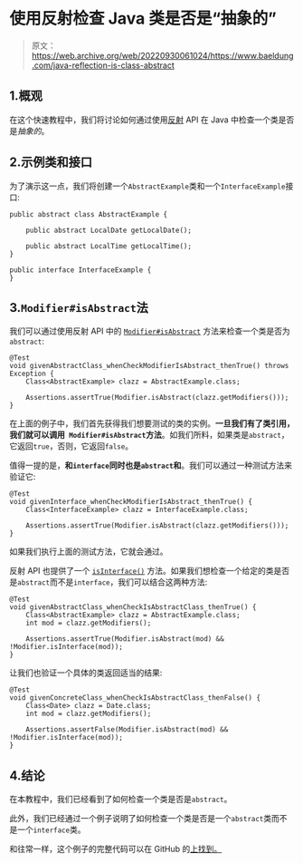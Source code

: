 # 使用反射检查 Java 类是否是“抽象的”

> 原文：<https://web.archive.org/web/20220930061024/https://www.baeldung.com/java-reflection-is-class-abstract>

## 1.概观

在这个快速教程中，我们将讨论如何通过使用[反射](/web/20221208143837/https://www.baeldung.com/java-reflection) API 在 Java 中检查一个类是否是*抽象的*。

## 2.示例类和接口

为了演示这一点，我们将创建一个`AbstractExample`类和一个`InterfaceExample`接口:

```
public abstract class AbstractExample {

    public abstract LocalDate getLocalDate();

    public abstract LocalTime getLocalTime();
}

public interface InterfaceExample {
}
```

## 3.`Modifier#isAbstract`法

我们可以通过使用反射 API 中的 [`Modifier#isAbstract`](https://web.archive.org/web/20221208143837/https://docs.oracle.com/en/java/javase/11/docs/api/java.base/java/lang/reflect/Modifier.html#isAbstract(int)) 方法来检查一个类是否为`abstract`:

```
@Test
void givenAbstractClass_whenCheckModifierIsAbstract_thenTrue() throws Exception {
    Class<AbstractExample> clazz = AbstractExample.class;

    Assertions.assertTrue(Modifier.isAbstract(clazz.getModifiers()));
}
```

在上面的例子中，我们首先获得我们想要测试的类的实例。**一旦我们有了类引用，我们就可以调用` Modifier#isAbstract`方法**。如我们所料，如果类是`abstract`，它返回`true`，否则，它返回`false`。

值得一提的是，**和`interface`同时也是`abstract`和**。我们可以通过一种测试方法来验证它:

```
@Test
void givenInterface_whenCheckModifierIsAbstract_thenTrue() {
    Class<InterfaceExample> clazz = InterfaceExample.class;

    Assertions.assertTrue(Modifier.isAbstract(clazz.getModifiers()));
} 
```

如果我们执行上面的测试方法，它就会通过。

反射 API 也提供了一个 [`isInterface()`](https://web.archive.org/web/20221208143837/https://docs.oracle.com/en/java/javase/11/docs/api/java.base/java/lang/reflect/Modifier.html#isInterface(int)) 方法。如果我们想检查一个给定的类是否是`abstract`而不是`interface`，我们可以结合这两种方法:

```
@Test
void givenAbstractClass_whenCheckIsAbstractClass_thenTrue() {
    Class<AbstractExample> clazz = AbstractExample.class;
    int mod = clazz.getModifiers();

    Assertions.assertTrue(Modifier.isAbstract(mod) && !Modifier.isInterface(mod));
}
```

让我们也验证一个具体的类返回适当的结果:

```
@Test
void givenConcreteClass_whenCheckIsAbstractClass_thenFalse() {
    Class<Date> clazz = Date.class;
    int mod = clazz.getModifiers();

    Assertions.assertFalse(Modifier.isAbstract(mod) && !Modifier.isInterface(mod));
} 
```

## 4.结论

在本教程中，我们已经看到了如何检查一个类是否是`abstract`。

此外，我们已经通过一个例子说明了如何检查一个类是否是一个`abstract`类而不是一个`interface`类。

和往常一样，这个例子的完整代码可以在 GitHub 的[上找到。](https://web.archive.org/web/20221208143837/https://github.com/eugenp/tutorials/tree/master/core-java-modules/core-java-reflection-2)